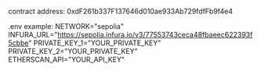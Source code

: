 contract address: 0xdF261b337F137646d010ae933Ab729fdfFb9f4e4

.env example:
    NETWORK="sepolia"
    INFURA_URL="https://sepolia.infura.io/v3/77553743ceca48fbaeec622393f5cbbe"
    PRIVATE_KEY_1="YOUR_PRIVATE_KEY"
    PRIVATE_KEY_2="YOUR_PRIVATE_KEY"
    ETHERSCAN_API="YOUR_API_KEY"
